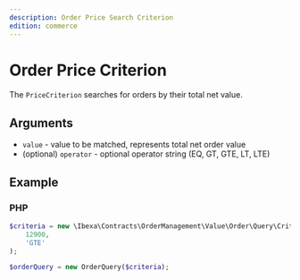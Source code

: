 ```yaml
---
description: Order Price Search Criterion
edition: commerce
---
```


# Order Price Criterion

The `PriceCriterion` searches for orders by their total net value.

## Arguments

- `value` - value to be matched, represents total net order value
- (optional) `operator` - optional operator string (EQ, GT, GTE, LT, LTE)

## Example

### PHP

``` php
$criteria = new \Ibexa\Contracts\OrderManagement\Value\Order\Query\Criterion\PriceCriterion(
    12900,
    'GTE'
);

$orderQuery = new OrderQuery($criteria);
```
